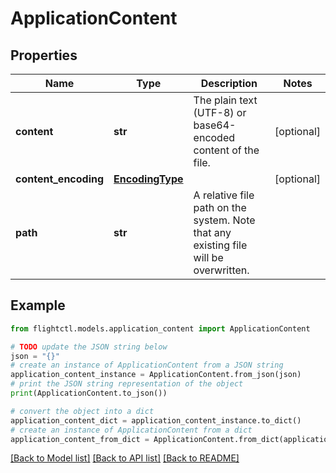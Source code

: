 # ApplicationContent


## Properties

Name | Type | Description | Notes
------------ | ------------- | ------------- | -------------
**content** | **str** | The plain text (UTF-8) or base64-encoded content of the file. | [optional] 
**content_encoding** | [**EncodingType**](EncodingType.md) |  | [optional] 
**path** | **str** | A relative file path on the system. Note that any existing file will be overwritten. | 

## Example

```python
from flightctl.models.application_content import ApplicationContent

# TODO update the JSON string below
json = "{}"
# create an instance of ApplicationContent from a JSON string
application_content_instance = ApplicationContent.from_json(json)
# print the JSON string representation of the object
print(ApplicationContent.to_json())

# convert the object into a dict
application_content_dict = application_content_instance.to_dict()
# create an instance of ApplicationContent from a dict
application_content_from_dict = ApplicationContent.from_dict(application_content_dict)
```
[[Back to Model list]](../README.md#documentation-for-models) [[Back to API list]](../README.md#documentation-for-api-endpoints) [[Back to README]](../README.md)


